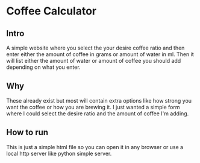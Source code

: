 # Coffee Calculator

## Intro

A simple website where you select the your desire coffee ratio and then enter either the amount of coffee in grams or amount of water in ml.  Then it will list either the amount of water or amount of coffee you should add depending on what you enter.

## Why

These already exist but most will contain extra options like how strong you want the coffee or how you are brewing it.  I just wanted a simple form where I could select the desire ratio and the amount of coffee I'm adding.

## How to run

This is just a simple html file so you can open it in any browser or use a local http server like python simple server.

